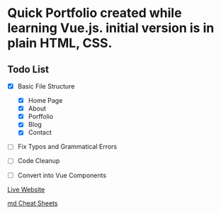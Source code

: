 # Quick Portfolio created while learning Vue.js. initial version is in plain HTML, CSS.

## Todo List

- [x] Basic File Structure

  - [x] Home Page
  - [x] About
  - [x] Porffolio
  - [x] Blog
  - [x] Contact

- [ ] Fix Typos and Grammatical Errors
- [ ] Code Cleanup

- [ ] Convert into Vue Components

[Live Website](http://www.koushith.com/netlify.com)

[md Cheat Sheets](https://guides.github.com/pdfs/markdown-cheatsheet-online.pdf)
